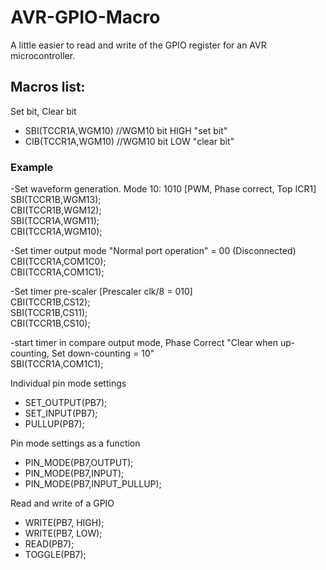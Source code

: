 # AVR-GPIO-Macro
A little easier to read and write of the GPIO register for an AVR microcontroller.

## Macros list:

Set bit, Clear bit
* SBI(TCCR1A,WGM10) //WGM10 bit HIGH "set bit"
* CIB(TCCR1A,WGM10) //WGM10 bit LOW  "clear bit"
### Example
  -Set waveform generation. Mode 10: 1010 [PWM, Phase correct, Top ICR1]\
  SBI(TCCR1B,WGM13);\
  CBI(TCCR1B,WGM12);\
  SBI(TCCR1A,WGM11);\
  CBI(TCCR1A,WGM10);

  -Set timer output mode "Normal port operation" = 00 (Disconnected)\
  CBI(TCCR1A,COM1C0);\
  CBI(TCCR1A,COM1C1);

  -Set timer pre-scaler [Prescaler clk/8 = 010]  
  CBI(TCCR1B,CS12);\
  SBI(TCCR1B,CS11);\
  CBI(TCCR1B,CS10);
  
  -start timer in compare output mode, Phase Correct "Clear when up-counting, Set down-counting  = 10"\
  SBI(TCCR1A,COM1C1);

Individual pin mode settings
* SET_OUTPUT(PB7); 
* SET_INPUT(PB7);
* PULLUP(PB7);

Pin mode settings as a function
* PIN_MODE(PB7,OUTPUT);
* PIN_MODE(PB7,INPUT);
* PIN_MODE(PB7,INPUT_PULLUP);

Read and write of a GPIO
* WRITE(PB7, HIGH); 
* WRITE(PB7, LOW);
* READ(PB7);
* TOGGLE(PB7);
